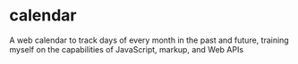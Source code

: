 # calendar
A web calendar to track days of every month in the past and future, training myself on the capabilities of JavaScript, markup, and Web APIs
